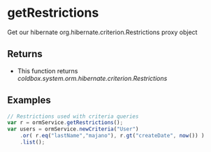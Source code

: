 # getRestrictions

Get our hibernate org.hibernate.criterion.Restrictions proxy object

## Returns

* This function returns _coldbox.system.orm.hibernate.criterion.Restrictions_

## Examples

```javascript
// Restrictions used with criteria queries
var r = ormService.getRestrictions();
var users = ormService.newCriteria("User")
    .or( r.eq("lastName","majano"), r.gt("createDate", now()) )
    .list();
```

